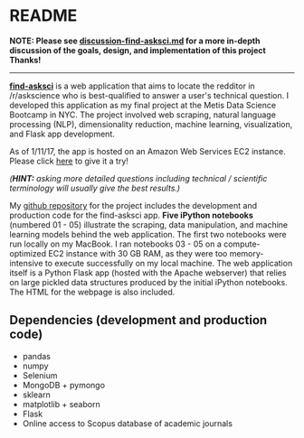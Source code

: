 # README

**NOTE: Please see [discussion-find-asksci.md](http://github.com/bryanfry/find-asksci/blob/master/discussion-find-asksci.md) for a more in-depth discussion of the goals, design, and implementation of this project  Thanks!**
____________

**[find-asksci](http://34.196.238.24)** is a web application that aims to locate the redditor in /r/askscience who is best-qualified to answer a user's technical question.  I developed this application as my final project at the Metis Data Science Bootcamp in NYC.  The project involved web scraping, natural language processing (NLP), dimensionality reduction, machine learning, visualization, and Flask app development.

As of 1/11/17, the app is hosted on an Amazon Web Services EC2 instance.  Please click [here](http://34.196.238.24) to give it a try!   

_(**HINT:** asking more detailed questions including technical / scientific terminology will usually give the best results.)_

My [github repository](http://github.com/bryanfry/find-asksci) for the project includes the development and production code for the find-asksci app. **Five iPython notebooks** (numbered 01 - 05) illustrate the scraping, data manipulation, and machine learning models behind the web application.  The first two notebooks were run locally on my MacBook.  I ran notebooks 03 - 05 on a compute-optimized EC2 instance with 30 GB RAM, as they were too memory-intensive to execute successfully  on my local machine.  The web application itself is a Python Flask app (hosted with the Apache webserver) that relies on large pickled data structures produced by the initial iPython notebooks.  The HTML for the webpage is also included.   


## Dependencies (development and production code)

* pandas
* numpy
* Selenium
* MongoDB + pymongo
* sklearn
* matplotlib + seaborn
* Flask  
* Online access to Scopus database of academic journals

